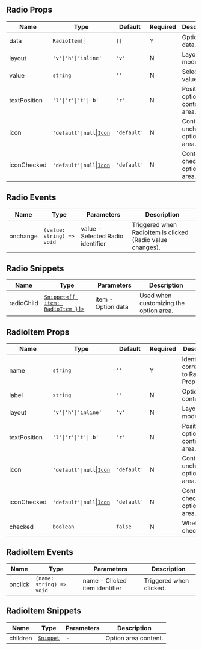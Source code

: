 ## Radio Props

| Name         | Type                                                                         | Default     | Required | Description                            |
| ------------ | ---------------------------------------------------------------------------- | ----------- | -------- | -------------------------------------- |
| data         | `RadioItem[]`                                                                | `[]`        | Y        | Option data.                           |
| layout       | `'v'\|'h'\|'inline'`                                                         | `'v'`       | N        | Layout mode.                           |
| value        | `string`                                                                     | `''`        | N        | Selected value.                        |
| textPosition | `'l'\|'r'\|'t'\|'b'`                                                         | `'r'`       | N        | Position of option content area.       |
| icon         | `'default'\|null`\|[`Icon`](https://stdf.design/components?nav=icon&tab=1) | `'default'` | N        | Content of unchecked option icon area. |
| iconChecked  | `'default'\|null`\|[`Icon`](https://stdf.design/components?nav=icon&tab=1) | `'default'` | N        | Content of checked option icon area.   |

## Radio Events

| Name     | Type                      | Parameters                        | Description                                                |
| -------- | ------------------------- | --------------------------------- | ---------------------------------------------------------- |
| onchange | `(value: string) => void` | value - Selected Radio identifier | Triggered when RadioItem is clicked (Radio value changes). |

## Radio Snippets

| Name       | Type                                                                                       | Parameters         | Description                            |
| ---------- | ------------------------------------------------------------------------------------------ | ------------------ | -------------------------------------- |
| radioChild | [`Snippet<[{ item: RadioItem }]>`](https://svelte.dev/docs/svelte/snippet#Typing-snippets) | item - Option data | Used when customizing the option area. |

## RadioItem Props

| Name         | Type                                                                         | Default     | Required | Description                                   |
| ------------ | ---------------------------------------------------------------------------- | ----------- | -------- | --------------------------------------------- |
| name         | `string`                                                                     | `''`        | Y        | Identifier, corresponds to Radio Props value. |
| label        | `string`                                                                     | `''`        | N        | Option content.                               |
| layout       | `'v'\|'h'\|'inline'`                                                         | `'v'`       | N        | Layout mode.                                  |
| textPosition | `'l'\|'r'\|'t'\|'b'`                                                         | `'r'`       | N        | Position of option content area.              |
| icon         | `'default'\|null`\|[`Icon`](https://stdf.design/components?nav=icon&tab=1) | `'default'` | N        | Content of unchecked option icon area.        |
| iconChecked  | `'default'\|null`\|[`Icon`](https://stdf.design/components?nav=icon&tab=1) | `'default'` | N        | Content of checked option icon area.          |
| checked      | `boolean`                                                                    | `false`     | N        | Whether checked.                              |

## RadioItem Events

| Name    | Type                     | Parameters                     | Description             |
| ------- | ------------------------ | ------------------------------ | ----------------------- |
| onclick | `(name: string) => void` | name - Clicked item identifier | Triggered when clicked. |

## RadioItem Snippets

| Name     | Type                                                                | Parameters | Description          |
| -------- | ------------------------------------------------------------------- | ---------- | -------------------- |
| children | [`Snippet`](https://svelte.dev/docs/svelte/snippet#Typing-snippets) | -          | Option area content. |
